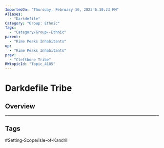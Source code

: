 ```yaml
---
ImportedOn: "Thursday, February 16, 2023 6:10:23 PM"
Aliases:
  - "Darkdefile"
Category: "Group: Ethnic"
Tags:
  - "Category/Group--Ethnic"
parent:
  - "Rime Peaks Inhabitants"
up:
  - "Rime Peaks Inhabitants"
prev:
  - "Cleftbone Tribe"
RWtopicId: "Topic_4185"
---
```

# Darkdefile Tribe
## Overview

---
## Tags
#Setting-Scope/Isle-of-Kandril

